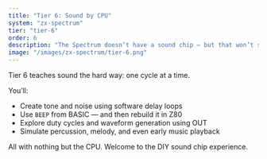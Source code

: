 ```yaml
---
title: "Tier 6: Sound by CPU"
system: "zx-spectrum"
tier: "tier-6"
order: 6
description: "The Spectrum doesn’t have a sound chip — but that won’t stop you. You’ll generate square waves, noise, and even music using timing loops and the BEEP command."
image: "/images/zx-spectrum/tier-6.png"
---
```


Tier 6 teaches sound the hard way: one cycle at a time.

You’ll:
- Create tone and noise using software delay loops
- Use `BEEP` from BASIC — and then rebuild it in Z80
- Explore duty cycles and waveform generation using OUT
- Simulate percussion, melody, and even early music playback

All with nothing but the CPU. Welcome to the DIY sound chip experience.
